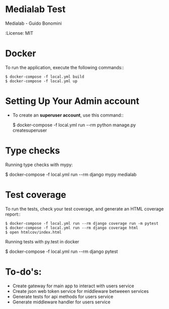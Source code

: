 Medialab Test
================

Medialab - Guido Bonomini

:License: MIT


Docker
================

To run the application, execute the following commands::

    $ docker-compose -f local.yml build
    $ docker-compose -f local.yml up


Setting Up Your Admin account
================

* To create an **superuser account**, use this command::

    $ docker-compose -f local.yml run --rm python manage.py createsuperuser


Type checks
================

Running type checks with mypy:

  $ docker-compose -f local.yml run --rm django mypy medialab


Test coverage
================

To run the tests, check your test coverage, and generate an HTML coverage report::

    $ docker-compose -f local.yml run --rm django coverage run -m pytest
    $ docker-compose -f local.yml run --rm django coverage html
    $ open htmlcov/index.html

Running tests with py.test in docker

  $ docker-compose -f local.yml run --rm django pytest


To-do's:
================
- Create gateway for main app to interact with users service
- Create json web token service for middleware betweeen services
- Generate tests for api methods for users service
- Generate middleware handler for users service
